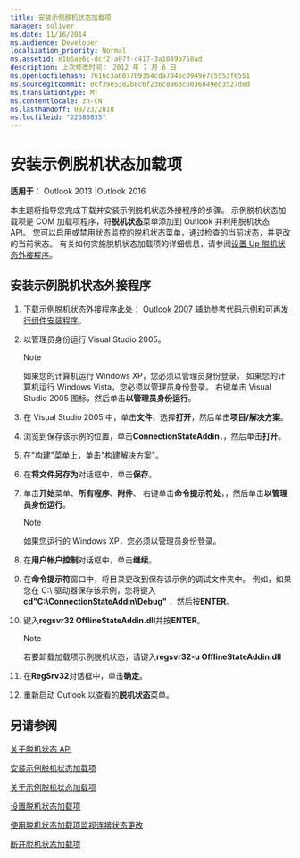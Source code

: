 ```yaml
---
title: 安装示例脱机状态加载项
manager: soliver
ms.date: 11/16/2014
ms.audience: Developer
localization_priority: Normal
ms.assetid: e1b6ae6c-dcf2-a07f-c417-3a1049b758ad
description: 上次修改时间： 2012 年 7 月 6 日
ms.openlocfilehash: 7616c3a6077b9354cda7046c0949e7c5553f6551
ms.sourcegitcommit: 0cf39e5382b8c6f236c8a63c6036849ed3527ded
ms.translationtype: MT
ms.contentlocale: zh-CN
ms.lasthandoff: 08/23/2018
ms.locfileid: "22586835"
---
```

# <a name="installing-the-sample-offline-state-add-in"></a>安装示例脱机状态加载项

  
  
**适用于**： Outlook 2013 |Outlook 2016 
  
本主题将指导您完成下载并安装示例脱机状态外接程序的步骤。 示例脱机状态加载项是 COM 加载项程序，将**脱机状态**菜单添加到 Outlook 并利用脱机状态 API。 您可以启用或禁用状态监控的脱机状态菜单，通过检查的当前状态，并更改的当前状态。 有关如何实施脱机状态加载项的详细信息，请参阅[设置 Up 脱机状态外接程序](setting-up-an-offline-state-add-in.md)。
  
## <a name="install-the-sample-offline-state-add-in"></a>安装示例脱机状态外接程序

1. 下载示例脱机状态外接程序此处： [Outlook 2007 辅助参考代码示例和可再发行组件安装程序](http://www.microsoft.com/en-us/download/details.aspx?id=24102)。
    
2. 以管理员身份运行 Visual Studio 2005。
    
    > [!NOTE]
    > 如果您的计算机运行 Windows XP，您必须以管理员身份登录。 如果您的计算机运行 Windows Vista，您必须以管理员身份登录。 右键单击 Visual Studio 2005 图标，然后单击**以管理员身份运行**。 
  
3. 在 Visual Studio 2005 中，单击**文件**，选择**打开**，然后单击**项目/解决方案**。
    
4. 浏览到保存该示例的位置，单击**ConnectionStateAddin**，，然后单击**打开**。
    
5. 在"构建"菜单上，单击"构建解决方案"。
    
6. 在**将文件另存为**对话框中，单击**保存**。
    
7. 单击**开始**菜单、**所有程序**、**附件**、 右键单击**命令提示符处**，，然后单击**以管理员身份运行**。
    
    > [!NOTE]
    > 如果您运行的 Windows XP，您必须以管理员身份登录。 
  
8. 在**用户帐户控制**对话框中，单击**继续**。
    
9. 在**命令提示符**窗口中，将目录更改到保存该示例的调试文件夹中。 例如，如果您在 C:\ 驱动器保存该示例，您将键入**cd"C:\ConnectionStateAddin\Debug"** ，然后按**ENTER**。 
    
10. 键入**regsvr32 OfflineStateAddin.dll**并按**ENTER**。 
    
    > [!NOTE]
    > 若要卸载加载项示例脱机状态，请键入**regsvr32-u OfflineStateAddin.dll**
  
11. 在**RegSrv32**对话框中，单击**确定**。
    
12. 重新启动 Outlook 以查看的**脱机状态**菜单。 
    
## <a name="see-also"></a>另请参阅



[关于脱机状态 API](about-the-offline-state-api.md)
  
[安装示例脱机状态加载项](installing-the-sample-offline-state-add-in.md)
  
[关于示例脱机状态加载项](about-the-sample-offline-state-add-in.md)
  
[设置脱机状态加载项](setting-up-an-offline-state-add-in.md)
  
[使用脱机状态加载项监视连接状态更改](monitoring-connection-state-changes-using-an-offline-state-add-in.md)
  
[断开脱机状态加载项](disconnecting-an-offline-state-add-in.md)

